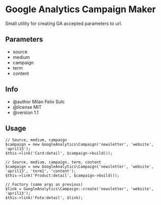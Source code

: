 # Google Analytics Campaign Maker

Small utility for creating GA accepted parameters to url.

## Parameters

- source
- medium
- campaign
- term
- content

## Info

* @author Milan Felix Sulc
* @license MIT
* @version 1.1

## Usage

    // Source, medium, campaign
    $campaign = new GoogleAnalytics\Campaign('newsletter', 'website', 'april13');
    $this->link('Card:detail', $campaign->build());

    // Source, medium, campaign, term, content
    $campaign = new GoogleAnalytics\Campaign('newsletter', 'website', 'april13', 'term1', 'content');
    $this->link('Product:detail', $campaign->build());

    // Factory (same args as previous)
    $link = GoogleAnalytics\Campaign::create('newsletter', 'website', 'april13');
    $this->link('Foto:detail', $link);